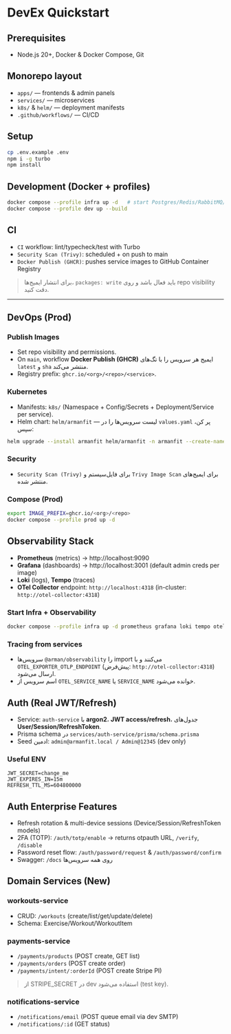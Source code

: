 # DevEx Quickstart

## Prerequisites
- Node.js 20+, Docker & Docker Compose, Git

## Monorepo layout
- `apps/` — frontends & admin panels
- `services/` — microservices
- `k8s/` & `helm/` — deployment manifests
- `.github/workflows/` — CI/CD

## Setup
```bash
cp .env.example .env
npm i -g turbo
npm install
```

## Development (Docker + profiles)
```bash
docker compose --profile infra up -d   # start Postgres/Redis/RabbitMQ/MinIO
docker compose --profile dev up --build
```

## CI
- `CI` workflow: lint/typecheck/test with Turbo
- `Security Scan (Trivy)`: scheduled + on push to main
- `Docker Publish (GHCR)`: pushes service images to GitHub Container Registry

> برای انتشار ایمیج‌ها، `packages: write` باید فعال باشد و روی repo visibility دقت کنید.
---

## DevOps (Prod)

### Publish Images
- Set repo visibility and permissions.
- On `main`, workflow **Docker Publish (GHCR)** ایمیج هر سرویس را با تگ‌های `latest` و `sha` منتشر می‌کند.
- Registry prefix: `ghcr.io/<org>/<repo>/<service>`.

### Kubernetes
- Manifests: `k8s/` (Namespace + Config/Secrets + Deployment/Service per service).
- Helm chart: `helm/armanfit` — لیست سرویس‌ها را در `values.yaml` پر کن، سپس:
```bash
helm upgrade --install armanfit helm/armanfit -n armanfit --create-namespace
```

### Security
- `Security Scan (Trivy)` برای فایل‌سیستم و `Trivy Image Scan` برای ایمیج‌های منتشر شده.

### Compose (Prod)
```bash
export IMAGE_PREFIX=ghcr.io/<org>/<repo>
docker compose --profile prod up -d
```
## Observability Stack
- **Prometheus** (metrics) → http://localhost:9090
- **Grafana** (dashboards) → http://localhost:3001 (default admin creds per image)
- **Loki** (logs), **Tempo** (traces)
- **OTel Collector** endpoint: `http://localhost:4318` (in-cluster: `http://otel-collector:4318`)

### Start Infra + Observability
```bash
docker compose --profile infra up -d prometheus grafana loki tempo otel-collector
```

### Tracing from services
- سرویس‌ها `@arman/observability` را import می‌کنند و با `OTEL_EXPORTER_OTLP_ENDPOINT` (پیش‌فرض: `http://otel-collector:4318`) ارسال می‌شود.
- اسم سرویس از `OTEL_SERVICE_NAME` یا `SERVICE_NAME` خوانده می‌شود.
## Auth (Real JWT/Refresh)
- Service: `auth-service` با **argon2**، **JWT access/refresh**، جدول‌های **User/Session/RefreshToken**.
- Prisma schema در `services/auth-service/prisma/schema.prisma`
- Seed ادمین: `admin@armanfit.local / Admin@12345` (dev only)

### Useful ENV
```
JWT_SECRET=change_me
JWT_EXPIRES_IN=15m
REFRESH_TTL_MS=604800000
```

## Auth Enterprise Features
- Refresh rotation & multi-device sessions (Device/Session/RefreshToken models)
- 2FA (TOTP): `/auth/totp/enable` → returns otpauth URL, `/verify`, `/disable`
- Password reset flow: `/auth/password/request` & `/auth/password/confirm`
- Swagger: `/docs` روی همه سرویس‌ها

## Domain Services (New)
### workouts-service
- CRUD: `/workouts` (create/list/get/update/delete)
- Schema: Exercise/Workout/WorkoutItem

### payments-service
- `/payments/products` (POST create, GET list)
- `/payments/orders` (POST create order)
- `/payments/intent/:orderId` (POST create Stripe PI)
> از STRIPE_SECRET در dev استفاده می‌شود (test key).

### notifications-service
- `/notifications/email` (POST queue email via dev SMTP)
- `/notifications/:id` (GET status)
